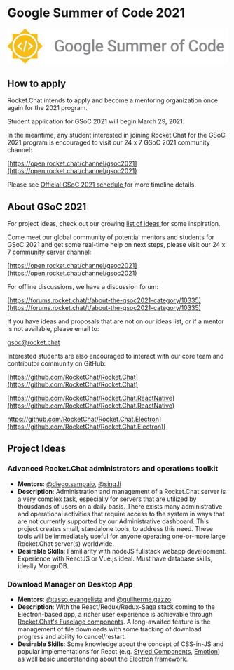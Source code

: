 # Google Summer of Code 2021

[![Google Summer of Code 2020](https://github.com/Sing-Li/bbug/raw/master/images/gsoclogo.jpg)](https://summerofcode.withgoogle.com/)

## How to apply

Rocket.Chat intends to apply and become a mentoring organization once again for the 2021 program.  
  
Student application for GSoC 2021 will begin March 29, 2021.    
  
In the meantime, any student interested in joining Rocket.Chat for the GSoC 2021 program is encouraged to visit our 24 x 7  GSoC 2021 community channel:  
  
[https://open.rocket.chat/channel/gsoc2021](https://open.rocket.chat/channel/gsoc2021)  
  
Please see [Official GSoC 2021 schedule ](https://developers.google.com/open-source/gsoc/timeline)for more timeline details.

## About GSoC 2021

For project  ideas, check out our growing [list of ideas ](google-summer-of-code-2018.md#project-ideas)for some inspiration.

Come meet our global community of potential mentors and students for GSoC 2021 and get some real-time help on next steps, please visit our 24 x 7 community server channel:

[https://open.rocket.chat/channel/gsoc2021](https://open.rocket.chat/channel/gsoc2021)

For offline discussions, we have a discussion forum:  
  
[https://forums.rocket.chat/t/about-the-gsoc2021-category/10335](https://forums.rocket.chat/t/about-the-gsoc2021-category/10335)

If you have ideas and proposals that are not on our ideas list, or if a mentor is not available, please email to:

gsoc@rocket.chat

Interested students are also encouraged to interact with our core team and contributor community on GitHub:  
  
[https://github.com/RocketChat/Rocket.Chat](https://github.com/RocketChat/Rocket.Chat)  
  
[https://github.com/RocketChat/Rocket.Chat.ReactNative](https://github.com/RocketChat/Rocket.Chat.ReactNative)  
  
[https://github.com/RocketChat/Rocket.Chat.Electron](https://github.com/RocketChat/Rocket.Chat.Electron)[  
](https://github.com/RocketChat/Rocket.Chat.ReactNative)

## Project Ideas

### Advanced Rocket.Chat administrators and operations toolkit

* **Mentors**: [@diego.sampaio](https://open.rocket.chat/direct/diego.sampaio), [@sing.li](https://open.rocket.chat/direct/sing.li)
* **Description**: Administration and management of a Rocket.Chat server is a very complex task, especially for servers that are utilized by thousdands of users on a daily basis.  There exists many administrative and operational activities that require access to the system in ways that are not currently supported by our Administrative dashboard.  This project creates small, standalone tools, to address this need. These tools will be immediately useful for anyone operating one-or-more large Rocket.Chat server\(s\) worldwide.
* **Desirable Skills**: Familiarity with nodeJS fullstack webapp development. Experience with ReactJS or Vue.js ideal.  Must have database skills, ideally MongoDB.

### Download Manager on Desktop App

* **Mentors**: [@tasso.evangelista](https://open.rocket.chat/direct/tasso.evangelista) and [@guilherme.gazzo](https://open.rocket.chat/direct/guilherme.gazzo)
* **Description**: With the React/Redux/Redux-Saga stack coming to the Electron-based app, a richer user experience is achievable through [Rocket.Chat's Fuselage components](https://github.com/RocketChat/Rocket.Chat.Fuselage). A long-awaited feature is the management of file downloads with some tracking of download progress and ability to cancel/restart.
* **Desirable Skills**: Some knowledge about the concept of CSS-in-JS and popular implementations for React \(e.g. [Styled Components](https://styled-components.com/), [Emotion](https://emotion.sh/docs/introduction)\) as well basic understanding about the [Electron framework](https://www.electronjs.org/).




